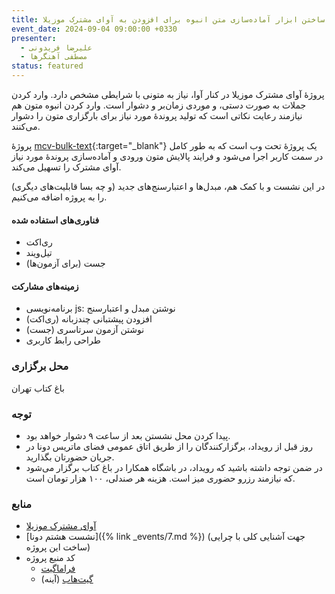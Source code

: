 ```yaml
---
title: ساختن ابزار آماده‌سازی متن انبوه برای افزودن به آوای مشترک موزیلا
event_date: 2024-09-04 09:00:00 +0330
presenter:
  - علیرضا فریدونی
  - مصطفی آهنگرها
status: featured
---
```


پروژهٔ آوای مشترک موزیلا در کنار آوا،
نیاز به متونی با شرایطی مشخص دارد.
وارد کردن جملات به صورت دستی، و موردی
زمان‌بر و دشوار است.
وارد کردن انبوه متون هم نیازمند رعایت نکاتی است که تولید پروندهٔ مورد نیاز برای بارگزاری متون را دشوار می‌کنند.

پروژهٔ
[mcv-bulk-text](https://ahangarha.frama.io/mcv-bulk-text/){:target="_blank"}
یک پروژهٔ تحت وب است که به طور کامل در سمت کاربر اجرا می‌شود
و فرایند پالایش متون ورودی و آماده‌سازی پروندهٔ مورد نیاز آوای مشترک را تسهیل می‌کند.

در این نشست و با کمک هم، مبدل‌ها و اعتبارسنج‌های جدید
(و چه بسا قابلیت‌های دیگری)
را به پروژه اضافه می‌کنیم.

#### فناوری‌های استفاده شده
- ری‌اکت
- تیل‌ویند
- جست (برای آزمون‌ها)

#### زمینه‌های مشارکت
- برنامه‌نویسی js: نوشتن مبدل و اعتبارسنج
- افزودن پیشتبانی چندزبانه (ری‌اکت)
- نوشتن آزمون سرتاسری (جست)
- طراحی رابط کاربری


### محل برگزاری

باغ کتاب تهران


### توجه
- پیدا کردن محل نشستن بعد از ساعت ۹ دشوار خواهد بود.
- روز قبل از رویداد، برگزارکنندگان را از طریق اتاق عمومی فضای ماتریس دونا در جریان حضورتان بگذارید.
- در ضمن توجه داشته باشید که رویداد، در باشگاه همکارا در باغ کتاب برگزار می‌شود که نیازمند رزرو حضوری میز است. هزینه هر صندلی، ۱۰۰ هزار تومان است.

### منابع
- [آوای مشترک موزیلا](https://commonvoice.mozilla.org/fa)
- [نشست هشتم دونا]({% link _events/7.md %}) (جهت آشنایی کلی با چرایی ساخت این پروژه)
- کد منبع پروژه
  - [فراماگیت](https://framagit.org/ahangarha/mcv-bulk-text/)
  - [گیت‌هاب](https://github.com/ahangarha/mcv-bulk-text) (آینه)

